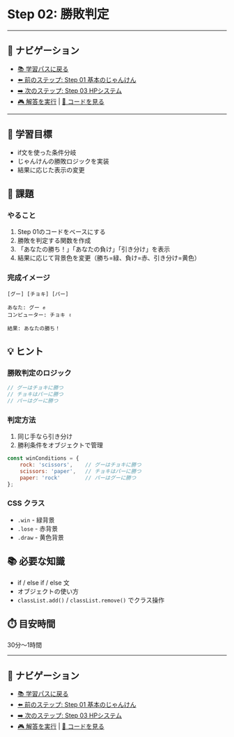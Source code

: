 # Step 02: 勝敗判定

---

## 🔗 ナビゲーション
- [📚 学習パスに戻る](../LEARNING_PATH.md)
- [⬅️ 前のステップ: Step 01 基本のじゃんけん](../step01_basic_janken/README.md)
- [➡️ 次のステップ: Step 03 HPシステム](../step03_hp_system/README.md)
- [🎮 解答を実行](https://yhonda-ohishi.github.io/janken_game/step02_win_lose/answer/index.html) | [📁 コードを見る](./answer/)

---

## 🎯 学習目標
- if文を使った条件分岐
- じゃんけんの勝敗ロジックを実装
- 結果に応じた表示の変更

## 📝 課題

### やること
1. Step 01のコードをベースにする
2. 勝敗を判定する関数を作成
3. 「あなたの勝ち！」「あなたの負け」「引き分け」を表示
4. 結果に応じて背景色を変更（勝ち=緑、負け=赤、引き分け=黄色）

### 完成イメージ
```
[グー] [チョキ] [パー]

あなた: グー ✊
コンピューター: チョキ ✌️

結果: あなたの勝ち！
```

## 💡 ヒント

### 勝敗判定のロジック
```javascript
// グーはチョキに勝つ
// チョキはパーに勝つ
// パーはグーに勝つ
```

### 判定方法
1. 同じ手なら引き分け
2. 勝利条件をオブジェクトで管理
```javascript
const winConditions = {
    rock: 'scissors',    // グーはチョキに勝つ
    scissors: 'paper',   // チョキはパーに勝つ
    paper: 'rock'        // パーはグーに勝つ
};
```

### CSS クラス
- `.win` - 緑背景
- `.lose` - 赤背景
- `.draw` - 黄色背景

## 📚 必要な知識
- if / else if / else 文
- オブジェクトの使い方
- `classList.add()` / `classList.remove()` でクラス操作

## ⏱️ 目安時間
30分〜1時間

---

## 🔗 ナビゲーション
- [📚 学習パスに戻る](../LEARNING_PATH.md)
- [⬅️ 前のステップ: Step 01 基本のじゃんけん](../step01_basic_janken/README.md)
- [➡️ 次のステップ: Step 03 HPシステム](../step03_hp_system/README.md)
- [🎮 解答を実行](https://yhonda-ohishi.github.io/janken_game/step02_win_lose/answer/index.html) | [📁 コードを見る](./answer/)

